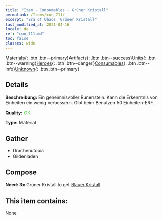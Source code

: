 ```yaml
---
title: "Item - Consumables - Grüner Kristall"
permalink: /Items/con_711/
excerpt: "Era of Chaos  Grüner Kristall"
last_modified_at: 2021-04-16
locale: de
ref: "con_711.md"
toc: false
classes: wide
---
```

 [Materials](/de/Items/){: .btn .btn--primary}[Artifacts](/de/Items/Artifacts/){: .btn .btn--success}[Units](/de/Items/Units/){: .btn .btn--warning}[Heroes](/de/Items/Heroes/){: .btn .btn--danger}[Consumables](/de/Items/Consumables/){: .btn .btn--info}[Unknown](/de/Items/Unknown/){: .btn .btn--primary}

## Details
 **Beschreibung:** Ein geheimnisvoller Runenstein. Kann die Erkenntnis von Einheiten ein wenig verbessern. Gibt beim Benutzen 50 Einheiten-ERF.

 **Quality:** <span style="color: #32CD32">OK</span>

 **Type:** Material

## Gather

*    Drachenutopia 
*    Gildenladen 

## Compose

 **Need: 3x** Grüner Kristall to get [Blauer Kristall](/de/Items/con_716/)

## This item contains:

  None

